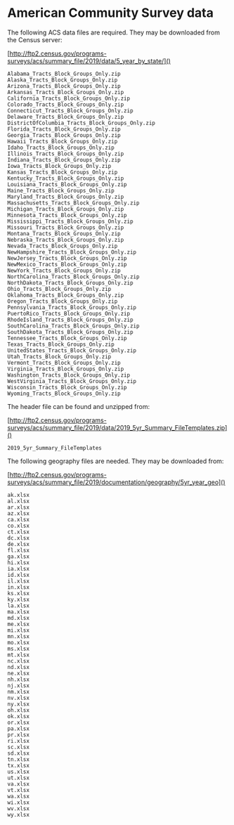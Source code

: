 # American Community Survey data

The following ACS data files are required. They may be downloaded from
the Census server:

[http://ftp2.census.gov/programs-surveys/acs/summary_file/2019/data/5_year_by_state/]()

```
Alabama_Tracts_Block_Groups_Only.zip
Alaska_Tracts_Block_Groups_Only.zip
Arizona_Tracts_Block_Groups_Only.zip
Arkansas_Tracts_Block_Groups_Only.zip
California_Tracts_Block_Groups_Only.zip
Colorado_Tracts_Block_Groups_Only.zip
Connecticut_Tracts_Block_Groups_Only.zip
Delaware_Tracts_Block_Groups_Only.zip
DistrictOfColumbia_Tracts_Block_Groups_Only.zip
Florida_Tracts_Block_Groups_Only.zip
Georgia_Tracts_Block_Groups_Only.zip
Hawaii_Tracts_Block_Groups_Only.zip
Idaho_Tracts_Block_Groups_Only.zip
Illinois_Tracts_Block_Groups_Only.zip
Indiana_Tracts_Block_Groups_Only.zip
Iowa_Tracts_Block_Groups_Only.zip
Kansas_Tracts_Block_Groups_Only.zip
Kentucky_Tracts_Block_Groups_Only.zip
Louisiana_Tracts_Block_Groups_Only.zip
Maine_Tracts_Block_Groups_Only.zip
Maryland_Tracts_Block_Groups_Only.zip
Massachusetts_Tracts_Block_Groups_Only.zip
Michigan_Tracts_Block_Groups_Only.zip
Minnesota_Tracts_Block_Groups_Only.zip
Mississippi_Tracts_Block_Groups_Only.zip
Missouri_Tracts_Block_Groups_Only.zip
Montana_Tracts_Block_Groups_Only.zip
Nebraska_Tracts_Block_Groups_Only.zip
Nevada_Tracts_Block_Groups_Only.zip
NewHampshire_Tracts_Block_Groups_Only.zip
NewJersey_Tracts_Block_Groups_Only.zip
NewMexico_Tracts_Block_Groups_Only.zip
NewYork_Tracts_Block_Groups_Only.zip
NorthCarolina_Tracts_Block_Groups_Only.zip
NorthDakota_Tracts_Block_Groups_Only.zip
Ohio_Tracts_Block_Groups_Only.zip
Oklahoma_Tracts_Block_Groups_Only.zip
Oregon_Tracts_Block_Groups_Only.zip
Pennsylvania_Tracts_Block_Groups_Only.zip
PuertoRico_Tracts_Block_Groups_Only.zip
RhodeIsland_Tracts_Block_Groups_Only.zip
SouthCarolina_Tracts_Block_Groups_Only.zip
SouthDakota_Tracts_Block_Groups_Only.zip
Tennessee_Tracts_Block_Groups_Only.zip
Texas_Tracts_Block_Groups_Only.zip
UnitedStates_Tracts_Block_Groups_Only.zip
Utah_Tracts_Block_Groups_Only.zip
Vermont_Tracts_Block_Groups_Only.zip
Virginia_Tracts_Block_Groups_Only.zip
Washington_Tracts_Block_Groups_Only.zip
WestVirginia_Tracts_Block_Groups_Only.zip
Wisconsin_Tracts_Block_Groups_Only.zip
Wyoming_Tracts_Block_Groups_Only.zip
```

The header file can be found and unzipped from:

[http://ftp2.census.gov/programs-surveys/acs/summary_file/2019/data/2019_5yr_Summary_FileTemplates.zip]()

```
2019_5yr_Summary_FileTemplates
```

The following geography files are needed. They may be downloaded from:

[http://ftp2.census.gov/programs-surveys/acs/summary_file/2019/documentation/geography/5yr_year_geo]()


```
ak.xlsx
al.xlsx
ar.xlsx
az.xlsx
ca.xlsx
co.xlsx
ct.xlsx
dc.xlsx
de.xlsx
fl.xlsx
ga.xlsx
hi.xlsx
ia.xlsx
id.xlsx
il.xlsx
in.xlsx
ks.xlsx
ky.xlsx
la.xlsx
ma.xlsx
md.xlsx
me.xlsx
mi.xlsx
mn.xlsx
mo.xlsx
ms.xlsx
mt.xlsx
nc.xlsx
nd.xlsx
ne.xlsx
nh.xlsx
nj.xlsx
nm.xlsx
nv.xlsx
ny.xlsx
oh.xlsx
ok.xlsx
or.xlsx
pa.xlsx
pr.xlsx
ri.xlsx
sc.xlsx
sd.xlsx
tn.xlsx
tx.xlsx
us.xlsx
ut.xlsx
va.xlsx
vt.xlsx
wa.xlsx
wi.xlsx
wv.xlsx
wy.xlsx
```

